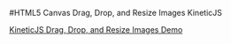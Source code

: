 
#HTML5 Canvas Drag, Drop, and Resize Images KineticJS


<a class="jsbin-embed" href="http://jsbin.com/wimuja/1/embed?js,output">KineticJS Drag, Drop, and Resize Images Demo</a><script src="http://static.jsbin.com/js/embed.js"></script>